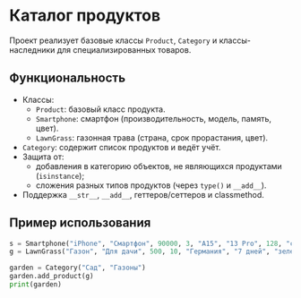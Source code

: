 # Каталог продуктов

Проект реализует базовые классы `Product`, `Category` и классы-наследники для специализированных товаров.

## Функциональность

- Классы:
  - `Product`: базовый класс продукта.
  - `Smartphone`: смартфон (производительность, модель, память, цвет).
  - `LawnGrass`: газонная трава (страна, срок прорастания, цвет).
- `Category`: содержит список продуктов и ведёт учёт.
- Защита от:
  - добавления в категорию объектов, не являющихся продуктами (`isinstance`);
  - сложения разных типов продуктов (через `type()` и `__add__`).
- Поддержка `__str__`, `__add__`, геттеров/сеттеров и classmethod.

## Пример использования

```python
s = Smartphone("iPhone", "Смартфон", 90000, 3, "A15", "13 Pro", 128, "серый")
g = LawnGrass("Газон", "Для дачи", 500, 10, "Германия", "7 дней", "зеленый")

garden = Category("Сад", "Газоны")
garden.add_product(g)
print(garden)

